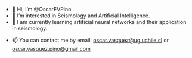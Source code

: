 - 👋 Hi, I’m @OscarEVPino
- 👀 I’m interested in Seismology and Artificial Intelligence.
- 🌱 I am currently learning artificial neural networks and their application in seismology.
<!--- 💞️ I’m looking to collaborate on ...--->
- 📫 You can contact me by email: oscar.vasquez@ug.uchile.cl or oscar.vasquez.pino@gmail.com

<!---
OscarEVPino/OscarEVPino is a ✨ special ✨ repository because its `README.md` (this file) appears on your GitHub profile.
You can click the Preview link to take a look at your changes.
--->
